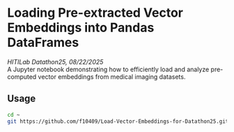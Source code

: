 # Loading Pre-extracted Vector Embeddings into Pandas DataFrames
*HITILab Datathon25, 08/22/2025* <br>
A Jupyter notebook demonstrating how to efficiently load and analyze pre-computed vector embeddings from medical imaging datasets.

## Usage
```bash
cd ~
git https://github.com/f10409/Load-Vector-Embeddings-for-Datathon25.git
```


